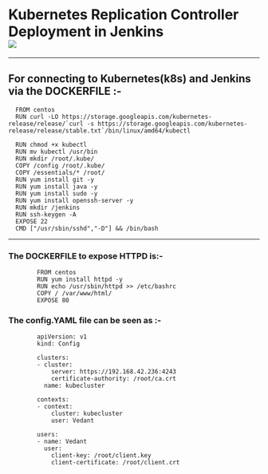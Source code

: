 # Kubernetes Replication Controller Deployment in Jenkins <br/><img src="https://miro.medium.com/max/662/1*WcsxEzPbIGvFBQY6j2in5Q.png"></img>
_________________________________________________________________________________________________________
## For connecting to Kubernetes(k8s) and Jenkins via the DOCKERFILE :-
      FROM centos 
      RUN curl -LO https://storage.googleapis.com/kubernetes-release/release/`curl -s https://storage.googleapis.com/kubernetes-release/release/stable.txt`/bin/linux/amd64/kubectl

      RUN chmod +x kubectl
      RUN mv kubectl /usr/bin
      RUN mkdir /root/.kube/
      COPY /config /root/.kube/
      COPY /essentials/* /root/
      RUN yum install git -y
      RUN yum install java -y
      RUN yum install sudo -y
      RUN yum install openssh-server -y
      RUN mkdir /jenkins
      RUN ssh-keygen -A
      EXPOSE 22
      CMD ["/usr/sbin/sshd","-D"] && /bin/bash
_____________________________________________________________________________________________________________________________________________________________________
### The DOCKERFILE to expose HTTPD is:-

            FROM centos
            RUN yum install httpd -y
            RUN echo /usr/sbin/httpd >> /etc/bashrc
            COPY / /var/www/html/
            EXPOSE 80
      
### The config.YAML file can be seen as :-

            apiVersion: v1
            kind: Config

            clusters:
            - cluster:
                server: https://192.168.42.236:4243
                certificate-authority: /root/ca.crt
              name: kubecluster

            contexts:
            - context:
                cluster: kubecluster
                user: Vedant

            users:
            - name: Vedant
              user:
                client-key: /root/client.key
                client-certificate: /root/client.crt
